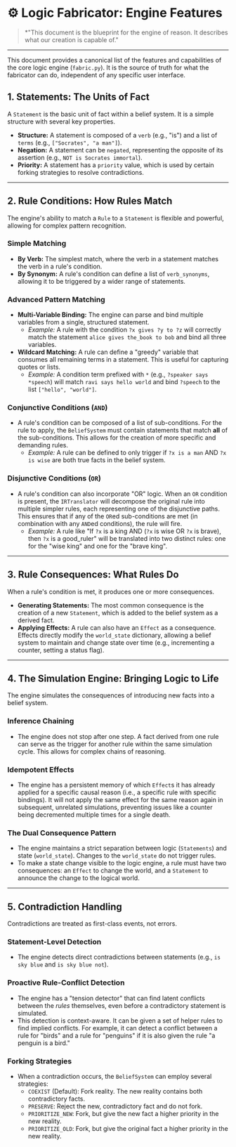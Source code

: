 # ⚙️ Logic Fabricator: Engine Features

> *"This document is the blueprint for the engine of reason. It describes what our creation is capable of."

---

This document provides a canonical list of the features and capabilities of the core logic engine (`fabric.py`). It is the source of truth for what the fabricator can do, independent of any specific user interface.

## 1. Statements: The Units of Fact

A `Statement` is the basic unit of fact within a belief system. It is a simple structure with several key properties.

- **Structure:** A statement is composed of a `verb` (e.g., "is") and a list of `terms` (e.g., `["Socrates", "a man"]`).
- **Negation:** A statement can be `negated`, representing the opposite of its assertion (e.g., `NOT is Socrates immortal`).
- **Priority:** A statement has a `priority` value, which is used by certain forking strategies to resolve contradictions.

---

## 2. Rule Conditions: How Rules Match

The engine's ability to match a `Rule` to a `Statement` is flexible and powerful, allowing for complex pattern recognition.

### Simple Matching
- **By Verb:** The simplest match, where the verb in a statement matches the verb in a rule's condition.
- **By Synonym:** A rule's condition can define a list of `verb_synonyms`, allowing it to be triggered by a wider range of statements.

### Advanced Pattern Matching
- **Multi-Variable Binding:** The engine can parse and bind multiple variables from a single, structured statement. 
  - *Example:* A rule with the condition `?x gives ?y to ?z` will correctly match the statement `alice gives the_book to bob` and bind all three variables.
- **Wildcard Matching:** A rule can define a "greedy" variable that consumes all remaining terms in a statement. This is useful for capturing quotes or lists.
  - *Example:* A condition term prefixed with `*` (e.g., `?speaker says *speech`) will match `ravi says hello world` and bind `?speech` to the list `["hello", "world"]`.

### Conjunctive Conditions (`AND`)
- A rule's condition can be composed of a list of sub-conditions. For the rule to apply, the `BeliefSystem` must contain statements that match **all** of the sub-conditions. This allows for the creation of more specific and demanding rules.
  - *Example:* A rule can be defined to only trigger if `?x is a man` AND `?x is wise` are both true facts in the belief system.

### Disjunctive Conditions (`OR`)
- A rule's condition can also incorporate "OR" logic. When an `OR` condition is present, the `IRTranslator` will decompose the original rule into multiple simpler rules, each representing one of the disjunctive paths. This ensures that if any of the `OR`ed sub-conditions are met (in combination with any `AND`ed conditions), the rule will fire.
  - *Example:* A rule like "If `?x` is a king AND (`?x` is wise OR `?x` is brave), then `?x` is a good_ruler" will be translated into two distinct rules: one for the "wise king" and one for the "brave king".

---

## 3. Rule Consequences: What Rules Do

When a rule's condition is met, it produces one or more consequences.

- **Generating Statements:** The most common consequence is the creation of a new `Statement`, which is added to the belief system as a derived fact.
- **Applying Effects:** A rule can also have an `Effect` as a consequence. Effects directly modify the `world_state` dictionary, allowing a belief system to maintain and change state over time (e.g., incrementing a counter, setting a status flag).

---

## 4. The Simulation Engine: Bringing Logic to Life

The engine simulates the consequences of introducing new facts into a belief system.

### Inference Chaining
- The engine does not stop after one step. A fact derived from one rule can serve as the trigger for another rule within the same simulation cycle. This allows for complex chains of reasoning.

### Idempotent Effects
- The engine has a persistent memory of which `Effect`s it has already applied for a specific causal reason (i.e., a specific rule with specific bindings). It will not apply the same effect for the same reason again in subsequent, unrelated simulations, preventing issues like a counter being decremented multiple times for a single death.

### The Dual Consequence Pattern
- The engine maintains a strict separation between logic (`Statements`) and state (`world_state`). Changes to the `world_state` do not trigger rules.
- To make a state change visible to the logic engine, a rule must have two consequences: an `Effect` to change the world, and a `Statement` to announce the change to the logical world.

---

## 5. Contradiction Handling

Contradictions are treated as first-class events, not errors.

### Statement-Level Detection
- The engine detects direct contradictions between statements (e.g., `is sky blue` and `is sky blue not`).

### Proactive Rule-Conflict Detection
- The engine has a "tension detector" that can find latent conflicts between the *rules* themselves, even before a contradictory statement is simulated.
- This detection is context-aware. It can be given a set of helper rules to find implied conflicts. For example, it can detect a conflict between a rule for "birds" and a rule for "penguins" if it is also given the rule "a penguin is a bird."

### Forking Strategies
- When a contradiction occurs, the `BeliefSystem` can employ several strategies:
  - `COEXIST` (Default): Fork reality. The new reality contains both contradictory facts.
  - `PRESERVE`: Reject the new, contradictory fact and do not fork.
  - `PRIORITIZE_NEW`: Fork, but give the new fact a higher priority in the new reality.
  - `PRIORITIZE_OLD`: Fork, but give the original fact a higher priority in the new reality.
